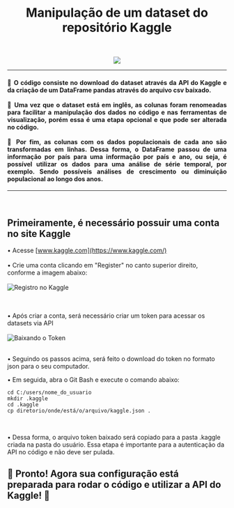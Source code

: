 <h1 align="center">Manipulação de um dataset do repositório Kaggle</h1><br>
<p align="center">
<img loading="lazy" src="https://img.shields.io/badge/STATUS-FINALIZADO-badge"/>
</p>

<hr></hr>

<h4 align="justify">🔹 O código consiste no download do dataset através da API do Kaggle e da criação de um DataFrame pandas através do arquivo csv baixado.<br></br>
🔹 Uma vez que o dataset está em inglês, as colunas foram renomeadas para facilitar a manipulação dos dados no código e nas ferramentas de visualização,
porém essa é uma etapa opcional e que pode ser alterada no código.<br></br>
🔹 Por fim, as colunas com os dados populacionais de cada ano são transformadas em linhas. Dessa forma, o DataFrame passou de uma informação por país para
uma informação por país e ano, ou seja, é possível utilizar os dados para uma análise de série temporal, por exemplo. Sendo possíveis análises de crescimento ou diminuição populacional ao longo dos anos.
</h4>

<hr></hr><br>

<h2>Primeiramente, é necessário possuir uma conta no site Kaggle</h2>

• Acesse [www.kaggle.com](https://www.kaggle.com/)<br></br>
• Crie uma conta clicando em "Register" no canto superior direito, conforme a imagem abaixo:<br></br>
![Registro no Kaggle](https://github.com/fsbettecher/world_population/assets/62480910/72e77922-67f0-4bf3-88eb-54dedd943ddb)<br>
<br></br>

• Após criar a conta, será necessário criar um token para acessar os datasets via API<br></br>
![Baixando o Token](https://github.com/fsbettecher/world_population/assets/62480910/5e49ab5f-ce7d-49f5-ac82-95a2db4dba08)
<br></br>

• Seguindo os passos acima, será feito o download do token no formato json para o seu computador.

• Em seguida, abra o Git Bash e execute o comando abaixo:

```
cd C:/users/nome_do_usuario
mkdir .kaggle
cd .kaggle
cp diretorio/onde/está/o/arquivo/kaggle.json .
```
<br>

• Dessa forma, o arquivo token baixado será copiado para a pasta .kaggle criada na pasta do usuário. Essa etapa é importante para a autenticação da API no código e não deve ser pulada.

<h2>🎉 Pronto! Agora sua configuração está preparada para rodar o código e utilizar a API do Kaggle! 🎉</h2>